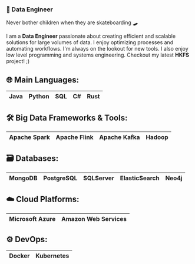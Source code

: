 ### 🚀 Data Engineer

Never bother children when they are skateboarding 🛹

I am a **Data Engineer** passionate about creating efficient and scalable solutions for large volumes of data. I enjoy optimizing processes and automating workflows. I'm always on the lookout for new tools. I also enjoy low level programming and systems engineering. Checkout my latest **HKFS** project! ;)

## 🌐 **Main Languages**:
| Java | Python | SQL | C# | Rust |
| ---- | ------ | --- | -- | ---- |

## 🛠️ **Big Data Frameworks & Tools**:
| Apache Spark | Apache Flink | Apache Kafka | Hadoop |
| ------------ | ------------ | ------------ | ------ |

## 🗃️ **Databases**:
| MongoDB | PostgreSQL | SQLServer | ElasticSearch | Neo4j |
| ------- | ---------- | --------- | ------------- | ----- |

## ☁️ **Cloud Platforms**:
| Microsoft Azure | Amazon Web Services |
| --------------- | ------------------ |

## ⚙️ **DevOps**:
| Docker | Kubernetes |
| ------ | ---------- |